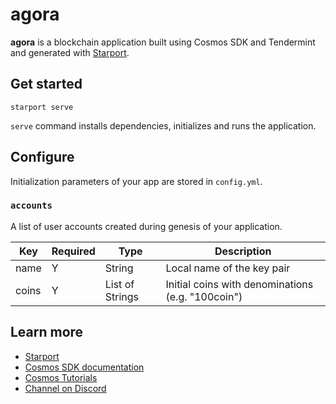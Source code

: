 # agora

**agora** is a blockchain application built using Cosmos SDK and Tendermint and generated with [Starport](https://github.com/tendermint/starport).

## Get started

```
starport serve
```

`serve` command installs dependencies, initializes and runs the application.

## Configure

Initialization parameters of your app are stored in `config.yml`.

### `accounts`

A list of user accounts created during genesis of your application.

| Key   | Required | Type            | Description                                       |
| ----- | -------- | --------------- | ------------------------------------------------- |
| name  | Y        | String          | Local name of the key pair                        |
| coins | Y        | List of Strings | Initial coins with denominations (e.g. "100coin") |

## Learn more

- [Starport](https://github.com/tendermint/starport)
- [Cosmos SDK documentation](https://docs.cosmos.network)
- [Cosmos Tutorials](https://tutorials.cosmos.network)
- [Channel on Discord](https://discord.gg/W8trcGV)